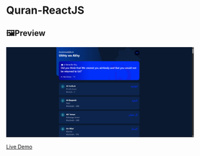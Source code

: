 # Quran-ReactJS

## 🖼️Preview
![Preview](preview.png)

[Live Demo](https://quran-react-js-rmie.vercel.app/)